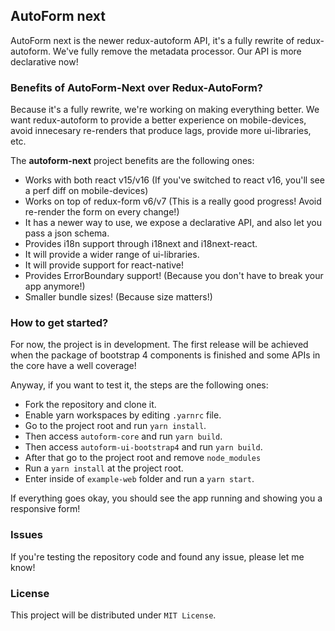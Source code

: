 ## AutoForm next

AutoForm next is the newer redux-autoform API, it's a fully rewrite of redux-autoform. We've fully remove the metadata processor. Our API is more declarative now!

### Benefits of AutoForm-Next over Redux-AutoForm? 

Because it's a fully rewrite, we're working on making everything better. We want redux-autoform to provide a better experience on mobile-devices, avoid innecesary re-renders that produce lags, provide more ui-libraries, etc. 

The **autoform-next** project benefits are the following ones: 
- Works with both react v15/v16 (If you've switched to react v16, you'll see a perf diff on mobile-devices)
- Works on top of redux-form v6/v7 (This is a really good progress! Avoid re-render the form on every change!)
- It has a newer way to use, we expose a declarative API, and also let you pass a json schema.
- Provides i18n support through i18next and i18next-react.
- It will provide a wider range of ui-libraries.
- It will provide support for react-native!
- Provides ErrorBoundary support! (Because you don't have to break your app anymore!)
- Smaller bundle sizes! (Because size matters!)

### How to get started? 

For now, the project is in development. The first release will be achieved when the package of bootstrap 4 components is finished and some APIs in the core have a well coverage! 

Anyway, if you want to test it, the steps are the following ones:

- Fork the repository and clone it. 
- Enable yarn workspaces by editing `.yarnrc` file.
- Go to the project root and run `yarn install`.
- Then access `autoform-core` and run `yarn build`.
- Then access `autoform-ui-bootstrap4` and run `yarn build`.
- After that go to the project root and remove `node_modules`
- Run a `yarn install` at the project root.
- Enter inside of `example-web` folder and run a `yarn start`.

If everything goes okay, you should see the app running and showing you a responsive form!

### Issues

If you're testing the repository code and found any issue, please let me know!

### License

This project will be distributed under `MIT License`.
